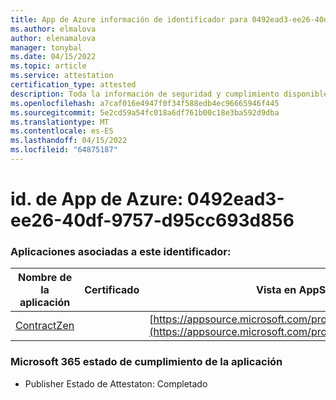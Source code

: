 ```yaml
---
title: App de Azure información de identificador para 0492ead3-ee26-40df-9757-d95cc693d856
ms.author: elmalova
author: elenamalova
manager: tonybal
ms.date: 04/15/2022
ms.topic: article
ms.service: attestation
certification_type: attested
description: Toda la información de seguridad y cumplimiento disponible para 0492ead3-ee26-40df-9757-d95cc693d856.
ms.openlocfilehash: a7caf016e4947f0f34f588edb4ec96665946f445
ms.sourcegitcommit: 5e2cd59a54fc018a6df761b00c18e3ba592d9dba
ms.translationtype: MT
ms.contentlocale: es-ES
ms.lasthandoff: 04/15/2022
ms.locfileid: "64875187"
---
```

# <a name="azure-app-id-0492ead3-ee26-40df-9757-d95cc693d856"></a>id. de App de Azure: 0492ead3-ee26-40df-9757-d95cc693d856


### <a name="apps-associated-with-this-id"></a>Aplicaciones asociadas a este identificador:
| **Nombre de la aplicación** | **Certificado** | **Vista en AppSource** |
|--------------|---------------|-----------------------|
| [ContractZen](../forward/WA200001389.md) |  | [https://appsource.microsoft.com/product/office/WA200001389](https://appsource.microsoft.com/product/office/WA200001389) |

### <a name="microsoft-365-app-compliance-status"></a>Microsoft 365 estado de cumplimiento de la aplicación
- Publisher Estado de Attestaton: Completado
